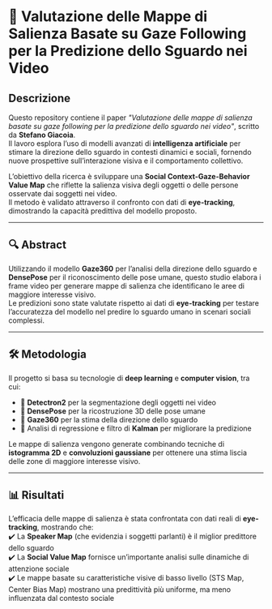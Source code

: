 # 📌 Valutazione delle Mappe di Salienza Basate su Gaze Following per la Predizione dello Sguardo nei Video  

## Descrizione  
Questo repository contiene il paper _"Valutazione delle mappe di salienza basate su gaze following per la predizione dello sguardo nei video"_, scritto da **Stefano Giacoia**.  
Il lavoro esplora l’uso di modelli avanzati di **intelligenza artificiale** per stimare la direzione dello sguardo in contesti dinamici e sociali, fornendo nuove prospettive sull’interazione visiva e il comportamento collettivo.

L’obiettivo della ricerca è sviluppare una **Social Context-Gaze-Behavior Value Map** che riflette la salienza visiva degli oggetti o delle persone osservate dai soggetti nei video.  
Il metodo è validato attraverso il confronto con dati di **eye-tracking**, dimostrando la capacità predittiva del modello proposto.

---

## 🔍 Abstract  
Utilizzando il modello **Gaze360** per l’analisi della direzione dello sguardo e **DensePose** per il riconoscimento delle pose umane, questo studio elabora i frame video per generare mappe di salienza che identificano le aree di maggiore interesse visivo.  
Le predizioni sono state valutate rispetto ai dati di **eye-tracking** per testare l’accuratezza del modello nel predire lo sguardo umano in scenari sociali complessi.

---

## 🛠 Metodologia  
Il progetto si basa su tecnologie di **deep learning** e **computer vision**, tra cui:  
- 🔹 **Detectron2** per la segmentazione degli oggetti nei video  
- 🔹 **DensePose** per la ricostruzione 3D delle pose umane  
- 🔹 **Gaze360** per la stima della direzione dello sguardo  
- 🔹 Analisi di regressione e filtro di **Kalman** per migliorare la predizione  

Le mappe di salienza vengono generate combinando tecniche di **istogramma 2D** e **convoluzioni gaussiane** per ottenere una stima liscia delle zone di maggiore interesse visivo.

---

## 📊 Risultati  
L’efficacia delle mappe di salienza è stata confrontata con dati reali di **eye-tracking**, mostrando che:  
✔️ La **Speaker Map** (che evidenzia i soggetti parlanti) è il miglior predittore dello sguardo  
✔️ La **Social Value Map** fornisce un’importante analisi sulle dinamiche di attenzione sociale  
✔️ Le mappe basate su caratteristiche visive di basso livello (STS Map, Center Bias Map) mostrano una predittività più uniforme, ma meno influenzata dal contesto sociale  
